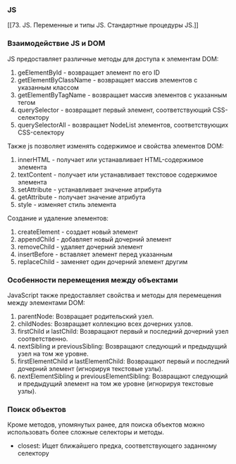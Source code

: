 ### JS
[[73. JS. Переменные и типы JS. Стандартные процедуры JS.]]

### Взаимодействие JS и DOM
JS предоставляет различные методы для доступа к элементам DOM:
1. geElementById - возвращает элемент по его ID
2. getElementByClassName - возвращает массив элементов с указанным классом
3. getElementByTagName - возвращает массив элементов с указанным тегом
4. querySelector - возвращает первый элемент, соответствующий CSS-селектору
5. querySelectorAll - возвращает NodeList элементов, соответствующих CSS-селектору

Также js позволяет изменять содержимое и свойства элементов DOM:
1. innerHTML - получает или устанавливает HTML-содержимое элемента
2. textContent - получает или устанавливает текстовое содержимое элемента
3. setAttribute - устанавливает значение атрибута
4. getAttribute - получает значение атрибута
5. style - изменяет стиль элемента

Создание и удаление элементов:
1. createElement - создает новый элемент
2. appendChild - добавляет новый дочерний элемент
3. removeChild - удаляет дочерний элемент
4. insertBefore - вставляет элемент перед указанным
5. replaceChild - заменяет один дочерний элемент другим

### Особенности перемещения между объектами
JavaScript также предоставляет свойства и методы для перемещения между элементами DOM:
1. parentNode: Возвращает родительский узел.
2. childNodes: Возвращает коллекцию всех дочерних узлов.
3. firstChild и lastChild: Возвращают первый и последний дочерний узел соответственно.
4. nextSibling и previousSibling: Возвращают следующий и предыдущий узел на том же уровне.
5. firstElementChild и lastElementChild: Возвращают первый и последний дочерний элемент (игнорируя текстовые узлы).
6. nextElementSibling и previousElementSibling: Возвращают следующий и предыдущий элемент на том же уровне (игнорируя текстовые узлы).

### Поиск объектов
Кроме методов, упомянутых ранее, для поиска объектов можно использовать более сложные селекторы и методы.

- closest: Ищет ближайшего предка, соответствующего заданному селектору